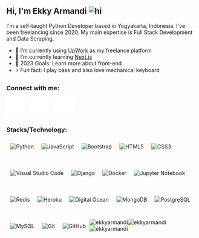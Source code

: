 ## Hi, I'm Ekky Armandi <img src="https://user-images.githubusercontent.com/1303154/88677602-1635ba80-d120-11ea-84d8-d263ba5fc3c0.gif" width="28px" alt="hi">

I'm a self-taught Python Developer based in Yogyakarta, Indonesia. I've been freelancing since 2020. My main expertise is Full Stack Development and Data Scraping.

-   🔭 I’m currently using [UpWork](https://www.upwork.com/freelancers/ekkyarmandi) as my freelance platform
-   🌱 I’m currently learning [Next.js](https://nextjs.org)
-   🥅 2023 Goals: Learn more about front-end
-   ⚡ Fun fact: I play bass and also love mechanical keyboard

### Connect with me:

[![website](./img/twitter-dark.svg)](https://twitter.com/ekkyarmandi#gh-dark-mode-only)
&nbsp;&nbsp;
[![website](./img/instagram-dark.svg)](https://instagram.com/ekkyarmandi#gh-dark-mode-only)
&nbsp;&nbsp;
[![website](./img/linkedin-dark.svg)](https://linkedin.com/in/ekkyarmandi#gh-dark-mode-only)

### Stacks/Technology:

<img align="left" alt="Python" height="50px" src="https://cdn.jsdelivr.net/gh/devicons/devicon/icons/python/python-original.svg" style="padding:10px; object-fit: scale-down;" />
<img align="left" alt="JavaScript" height="50px" src="https://cdn.jsdelivr.net/gh/devicons/devicon/icons/javascript/javascript-original.svg" style="padding:10px; object-fit: scale-down;" />
<img align="left" alt="Bootstrap" height="50px" src="https://cdn.jsdelivr.net/gh/devicons/devicon/icons/bootstrap/bootstrap-original.svg" style="padding:10px; wobject-fit: scale-down;" />
<img align="left" alt="HTML5" height="50px" src="https://cdn.jsdelivr.net/gh/devicons/devicon/icons/html5/html5-original-wordmark.svg" style="padding:10px; object-fit: scale-down;" />
<img align="left" alt="CSS3" height="50px" src="https://cdn.jsdelivr.net/gh/devicons/devicon/icons/css3/css3-original-wordmark.svg" style="padding:10px; wobject-fit: scale-down;" />
<img align="left" alt="Visual Studio Code" height="50px" src="https://cdn.jsdelivr.net/gh/devicons/devicon/icons/vscode/vscode-original.svg" style="padding:10px; object-fit: scale-down;" />
<img align="left" alt="Django" height="50px" src="https://cdn.jsdelivr.net/gh/devicons/devicon/icons/django/django-plain.svg" style="padding:10px; wobject-fit: scale-down;" />
<img align="left" alt="Docker" height="50px" src="https://cdn.jsdelivr.net/gh/devicons/devicon/icons/docker/docker-original-wordmark.svg" style="padding:10px; wobject-fit: scale-down;" />
<img align="left" alt="Jupyter Notebook" height="50px" src="https://cdn.jsdelivr.net/gh/devicons/devicon/icons/jupyter/jupyter-original-wordmark.svg" style="padding:10px; wobject-fit: scale-down;" />
<img align="left" alt="Redis" height="50px" src="https://cdn.jsdelivr.net/gh/devicons/devicon/icons/redis/redis-original.svg" style="padding:10px; wobject-fit: scale-down;" />
<img align="left" alt="Heroku" height="50px" src="https://cdn.jsdelivr.net/gh/devicons/devicon/icons/heroku/heroku-original.svg" style="padding:10px; object-fit: scale-down;" />
<img align="left" alt="Digital Ocean" height="50px" src="https://cdn.jsdelivr.net/gh/devicons/devicon/icons/digitalocean/digitalocean-original.svg" style="padding:10px; wobject-fit: scale-down;" />
<img align="left" alt="MongoDB" height="50px" src="https://cdn.jsdelivr.net/gh/devicons/devicon/icons/mongodb/mongodb-original.svg" style="padding:10px; wobject-fit: scale-down;" />
<img align="left" alt="PostgreSQL" height="50px" src="https://cdn.jsdelivr.net/gh/devicons/devicon/icons/postgresql/postgresql-plain-wordmark.svg" style="padding:10px; object-fit: scale-down;" />
<img align="left" alt="MySQL" height="50px" src="https://cdn.jsdelivr.net/gh/devicons/devicon/icons/mysql/mysql-original.svg" style="padding:10px; wobject-fit: scale-down;" />
<img align="left" alt="Git" height="50px" src="https://cdn.jsdelivr.net/gh/devicons/devicon/icons/git/git-original.svg" style="padding:10px; wobject-fit: scale-down;" />
<img align="left" alt="GitHub" height="50px" src="https://user-images.githubusercontent.com/3369400/139447912-e0f43f33-6d9f-45f8-be46-2df5bbc91289.png" style="padding:10px; wobject-fit: scale-down;" />
<div>
  <img align="left" src="https://github-readme-stats.vercel.app/api/top-langs?username=ekkyarmandi&show_icons=true&locale=en&layout=compact" alt="ekkyarmandi" />
</div>  

<div>
  <img align="left" src="https://github-readme-stats.vercel.app/api?username=ekkyarmandi&show_icons=true&locale=en" alt="ekkyarmandi" />
</div>  

<div>
  <img align="left" src="https://github-readme-streak-stats.herokuapp.com/?user=ekkyarmandi" alt="ekkyarmandi" />
</div>
